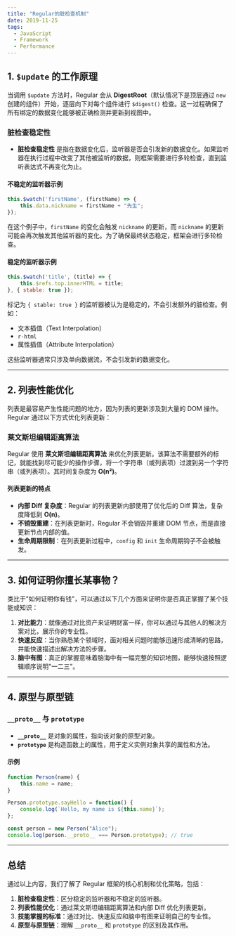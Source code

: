 ```yaml
---
title: "Regular的脏检查机制"
date: 2019-11-25
tags:
  - JavaScript
  - Framework
  - Performance
---
```


## 1. `$update` 的工作原理

当调用 `$update` 方法时，Regular 会从 **DigestRoot**（默认情况下是顶层通过 `new` 创建的组件）开始，逐层向下对每个组件进行 `$digest()` 检查。这一过程确保了所有绑定的数据变化能够被正确检测并更新到视图中。

### 脏检查稳定性

- **脏检查稳定性** 是指在数据变化后，监听器是否会引发新的数据变化。如果监听器在执行过程中改变了其他被监听的数据，则框架需要进行多轮检查，直到监听表达式不再变化为止。
  
#### 不稳定的监听器示例

```javascript
this.$watch('firstName', (firstName) => {
    this.data.nickname = firstName + "先生";
});
```

在这个例子中，`firstName` 的变化会触发 `nickname` 的更新，而 `nickname` 的更新可能会再次触发其他监听器的变化。为了确保最终状态稳定，框架会进行多轮检查。

#### 稳定的监听器示例

```javascript
this.$watch('title', (title) => {
    this.$refs.top.innerHTML = title;
}, { stable: true });
```

标记为 `{ stable: true }` 的监听器被认为是稳定的，不会引发额外的脏检查。例如：
- 文本插值（Text Interpolation）
- `r-html`
- 属性插值（Attribute Interpolation）

这些监听器通常只涉及单向数据流，不会引发新的数据变化。

---

## 2. 列表性能优化

列表是最容易产生性能问题的地方，因为列表的更新涉及到大量的 DOM 操作。Regular 通过以下方式优化列表更新：

### 莱文斯坦编辑距离算法

Regular 使用 **莱文斯坦编辑距离算法** 来优化列表更新。该算法不需要额外的标记，就能找到尽可能少的操作步骤，将一个字符串（或列表项）过渡到另一个字符串（或列表项）。其时间复杂度为 **O(n²)**。

#### 列表更新的特点

- **内部 Diff 复杂度**：Regular 的列表更新内部使用了优化后的 Diff 算法，复杂度降低到 **O(n)**。
- **不销毁重建**：在列表更新时，Regular 不会销毁并重建 DOM 节点，而是直接更新节点内部的值。
- **生命周期限制**：在列表更新过程中，`config` 和 `init` 生命周期钩子不会被触发。

---

## 3. 如何证明你擅长某事物？

类比于"如何证明你有钱"，可以通过以下几个方面来证明你是否真正掌握了某个技能或知识：

1. **对比能力**：就像通过对比资产来证明财富一样，你可以通过与其他人的解决方案对比，展示你的专业性。
2. **快速反应**：当你熟悉某个领域时，面对相关问题时能够迅速形成清晰的思路，并能快速描述出解决方法的步骤。
3. **脑中有图**：真正的掌握意味着脑海中有一幅完整的知识地图，能够快速按照逻辑顺序说明"一二三"。

---

## 4. 原型与原型链

### `__proto__` 与 `prototype`

- **`__proto__`** 是对象的属性，指向该对象的原型对象。
- **`prototype`** 是构造函数上的属性，用于定义实例对象共享的属性和方法。

#### 示例

```javascript
function Person(name) {
    this.name = name;
}

Person.prototype.sayHello = function() {
    console.log(`Hello, my name is ${this.name}`);
};

const person = new Person("Alice");
console.log(person.__proto__ === Person.prototype); // true
```

---

## 总结

通过以上内容，我们了解了 Regular 框架的核心机制和优化策略，包括：
1. **脏检查稳定性**：区分稳定的监听器和不稳定的监听器。
2. **列表性能优化**：通过莱文斯坦编辑距离算法和内部 Diff 优化列表更新。
3. **技能掌握的标准**：通过对比、快速反应和脑中有图来证明自己的专业性。
4. **原型与原型链**：理解 `__proto__` 和 `prototype` 的区别及其作用。
